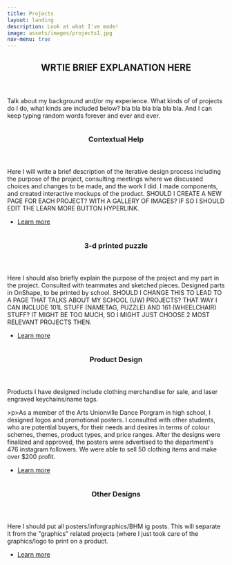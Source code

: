 ```yaml
---
title: Projects
layout: landing
description: Look at what I've made!
image: assets/images/projects1.jpg
nav-menu: true
---
```


<!-- One -->
<section id="one">
	<div class="inner">
		<header class="major">
			<h2>WRTIE BRIEF EXPLANATION HERE</h2>
		</header>
		<p>Talk about my background and/or my experience. What kinds of of projects do I do, what kinds are included below? bla bla bla bla bla bla. And I can keep typing random words forever and ever and ever.</p>
	</div>
</section>

<!-- Two -->
<section id="two" class="spotlights">
	<section>
		<a href="skills.html" class="image">
			<img src="{% link assets/images/pic08.jpg %}" alt="" data-position="center center" />
		</a>
		<div class="content">
			<div class="inner">
				<header class="major">
					<h3>Contextual Help</h3>
				</header>
				<p>Here I will write a brief description of the iterative design process including the purpose of the project, consulting meetings where we discussed choices and changes to be made, and the work I did. I made components, and created interactive mockups of the product. SHOULD I CREATE A NEW PAGE FOR EACH PROJECT? WITH A GALLERY OF IMAGES? IF SO I SHOULD EDIT THE LEARN MORE BUTTON HYPERLINK.</p>
				<ul class="actions">
					<li><a href="skills.html" class="button">Learn more</a></li>
				</ul>
			</div>
		</div>
	</section>
	<section>
		<a href="projects.html" class="image">
			<img src="{% link assets/images/pic09.jpg %}" alt="" data-position="top center" />
		</a>
		<div class="content">
			<div class="inner">
				<header class="major">
					<h3>3-d printed puzzle</h3>
				</header>
				<p>Here I should also briefly explain the purpose of the project and my part in the project. Consulted with teammates and sketched pieces. Designed parts in OnShape, to be printed by school. SHOULD I CHANGE THIS TO LEAD TO A PAGE THAT TALKS ABOUT MY SCHOOL (UW) PROJECTS? THAT WAY I CAN INCLUDE 101L STUFF (NAMETAG, PUZZLE) AND 161 (WHEELCHAIR) STUFF? IT MIGHT BE TOO MUCH, SO I MIGHT JUST CHOOSE 2 MOST RELEVANT PROJECTS THEN.</p>
				<ul class="actions">
					<li><a href="projects.html" class="button">Learn more</a></li>
				</ul>
			</div>
		</div>
	</section>
	<section>
		<a href="projects.html" class="image">
			<img src="{% link assets/images/pic10.jpg %}" alt="" data-position="25% 25%" />
		</a>
		<div class="content">
			<div class="inner">
				<header class="major">
					<h3>Product Design</h3>
				</header>
				<p>Products I have designed include clothing merchandise for sale, and laser engraved keychains/name tags.</p>
				>p>As a member of the Arts Unionville Dance Porgram in high school, I designed logos and promotional posters. I consulted with other students, who are potential buyers, for their needs and desires in terms of colour schemes, themes, product types, and price ranges. After the designs were finalized and approved, the posters were advertised to the department's 476 instagram followers. We were able to sell 50 clothing items and make over $200 profit.</p>
				<ul class="actions">
					<li><a href="projects.html" class="button">Learn more</a></li>
				</ul>
			</div>
		</div>
	</section>
		<section>
		<a href="projects.html" class="image">
			<img src="{% link assets/images/pic10.jpg %}" alt="" data-position="25% 25%" />
		</a>
		<div class="content">
			<div class="inner">
				<header class="major">
					<h3>Other Designs</h3>
				</header>
				<p>Here I should put all posters/inforgraphics/BHM ig posts. This will separate it from the "graphics" related projects (where I just took care of the graphics/logo to print on a product.</p>
				<ul class="actions">
					<li><a href="projects.html" class="button">Learn more</a></li>
				</ul>
			</div>
		</div>
	</section>
</section>
